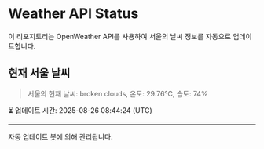 
# Weather API Status

이 리포지토리는 OpenWeather API를 사용하여 서울의 날씨 정보를 자동으로 업데이트합니다.

## 현재 서울 날씨
> 서울의 현재 날씨: broken clouds, 온도: 29.76°C, 습도: 74%

⏳ 업데이트 시간: 2025-08-26 08:44:24 (UTC)

---
자동 업데이트 봇에 의해 관리됩니다.
